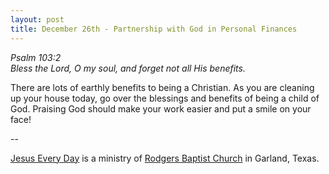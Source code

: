 ```yaml
---
layout: post
title: December 26th - Partnership with God in Personal Finances
---
```


_Psalm 103:2  
Bless the Lord, O my soul, and forget not all His benefits._

There are lots of earthly benefits to being a Christian. As you are
cleaning up your house today, go over the blessings and benefits of
being a child of God. Praising God should make your work easier and
put a smile on your face!

 --

<a href=http://jesuseveryday.net>Jesus Every Day</a> is a ministry of <a href=http://rodgersbaptist.net>Rodgers Baptist Church</a> in Garland, Texas.
